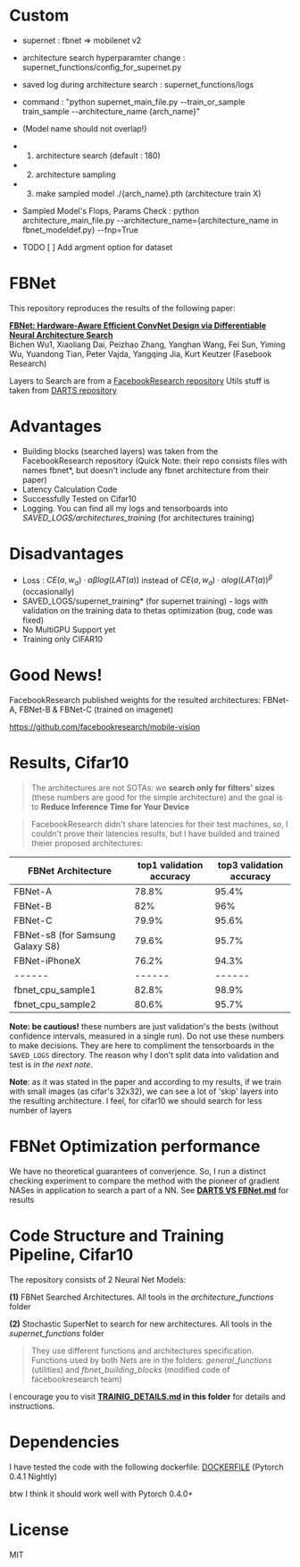 # **Custom**
- supernet : fbnet => mobilenet v2

- architecture search hyperparamter change : supernet_functions/config_for_supernet.py  
- saved log during architecture search : supernet_functions/logs

- command : "python supernet_main_file.py --train_or_sample train_sample --architecture_name {arch_name}"
- (Model name should not overlap!)
- 1. architecture search (default : 180)
- 2. architecture sampling
- 3. make sampled model ./{arch_name}.pth (architecture train X)


- Sampled Model's Flops, Params Check
: python architecture_main_file.py --architecture_name={architecture_name in fbnet_modeldef.py} --fnp=True

- TODO
[ ] Add argment option for dataset 


# **FBNet**

This repository reproduces the results of the following paper:

[**FBNet: Hardware-Aware Efficient ConvNet Design via Differentiable Neural Architecture Search**](https://arxiv.org/pdf/1812.03443.pdf)  
Bichen Wu1, Xiaoliang Dai, Peizhao Zhang, Yanghan Wang, Fei Sun, Yiming Wu, Yuandong Tian, Peter Vajda, Yangqing Jia, Kurt Keutzer (Fasebook Research)

Layers to Search are from a [FacebookResearch repository](https://github.com/facebookresearch/maskrcnn-benchmark/tree/master/maskrcnn_benchmark/modeling/backbone)
Utils stuff is taken from [DARTS repository](https://github.com/quark0/darts/blob/master/cnn/utils.py)

# Advantages

* Building blocks (searched layers) was taken from the FacebookResearch repository
(Quick Note: their repo consists files with names fbnet*, but doesn't include any fbnet architecture from their paper)
* Latency Calculation Code
* Successfully Tested on Cifar10
* Logging. You can find all my logs and tensorboards into  *SAVED_LOGS/architectures_training* (for architectures training)

# Disadvantages
* Loss : $CE(a, w_a) · α β log(LAT(a))$  instead of $CE(a, w_a) · α log(LAT(a))^β$ (occasionally)
* SAVED_LOGS/supernet_training* (for supernet training) - logs with validation on the training data to thetas optimization (bug, code was fixed) 
* No MultiGPU Support yet
* Training only CIFAR10

# Good News!
FacebookResearch published weights for the resulted architectures: FBNet-A, FBNet-B & FBNet-C (trained on imagenet)

https://github.com/facebookresearch/mobile-vision

# Results, Cifar10

> The architectures are not SOTAs: we **search only for filters' sizes** (these numbers are good for the simple architecture) and the goal is to **Reduce Inference Time for Your Device**

> FacebookResearch didn't share latencies for their test machines, so, I couldn't prove their latencies results, but I have builded and trained theier proposed architectures:

| FBNet Architecture | **top1** validation accuracy | **top3** validation accuracy | 
| ------ | ------ | ------ |
| FBNet-A | 78.8% | 95.4% |
| FBNet-B | 82% | 96% |
| FBNet-C | 79.9% | 95.6% |
| FBNet-s8 (for Samsung Galaxy S8) | 79.6% | 95.7% |
| FBNet-iPhoneX | 76.2% | 94.3% |
| ------ | ------ | ------ |
| fbnet_cpu_sample1 | 82.8% | 98.9% |
| fbnet_cpu_sample2 | 80.6% | 95.7% |

**Note: be cautious!** these numbers are just validation's the bests (without confidence intervals, measured in a single run). Do not use these numbers to make decisions. They are here to compliment the tensorboards in the `SAVED_LOGS` directory. The reason why I don't split data into validation and test is *in the next note*.

**Note**: as it was stated in the paper and according to my results, if we train with small images (as cifar's 32x32), we can see a lot of 'skip' layers into the resulting architecture. I feel, for cifar10 we should search for less number of layers

# FBNet Optimization performance
We have no theoretical guarantees of converjence. So, I run a distinct checking experiment to compare the method with the pioneer of gradient NASes in application to search a part of a NN. 
See **[DARTS VS FBNet.md](https://github.com/AnnaAraslanova/FBNet/blob/master/DARTS_VS_FBNET.md)** for results

# Code Structure and Training Pipeline, Cifar10

The repository consists of 2 Neural Net Models:

**(1)** FBNet Searched Architectures. All tools in the *architecture_functions* folder

**(2)** Stochastic SuperNet to search for new architectures. All tools in the *supernet_functions* folder

> They use different functions and architectures specification. Functions used by both Nets are in the folders: *general_functions* (utilities) and *fbnet_building_blocks* (modified code of facebookresearch team)

I encourage you to visit **[TRAINIG_DETAILS.md](https://github.com/AnnaAraslanova/FBNet/blob/master/TRAINIG_DETAILS.md) in this folder** for details and instructions.

# Dependencies

I have tested the code with the following dockerfile: [DOCKERFILE](https://github.com/facebookresearch/maskrcnn-benchmark/blob/master/docker/Dockerfile) (Pytorch 0.4.1 Nightly)

btw I think it should work well with Pytorch 0.4.0+

# License

MIT
